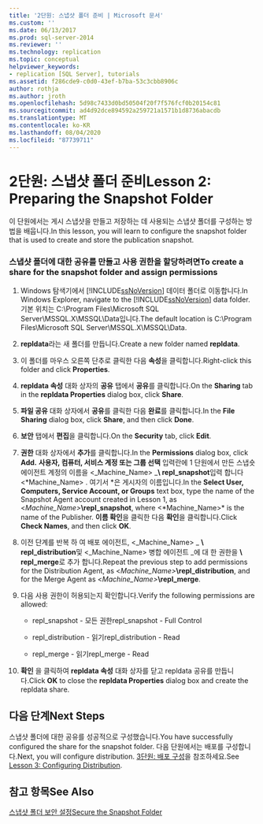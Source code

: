 ```yaml
---
title: '2단원: 스냅샷 폴더 준비 | Microsoft 문서'
ms.custom: ''
ms.date: 06/13/2017
ms.prod: sql-server-2014
ms.reviewer: ''
ms.technology: replication
ms.topic: conceptual
helpviewer_keywords:
- replication [SQL Server], tutorials
ms.assetid: f286cde9-c0d0-43ef-b7ba-53c3cbb8906c
author: rothja
ms.author: jroth
ms.openlocfilehash: 5d98c7433d0bd50504f20f7f576fcf0b20154c81
ms.sourcegitcommit: ad4d92dce894592a259721a1571b1d8736abacdb
ms.translationtype: MT
ms.contentlocale: ko-KR
ms.lasthandoff: 08/04/2020
ms.locfileid: "87739711"
---
```

# <a name="lesson-2-preparing-the-snapshot-folder"></a><span data-ttu-id="df683-102">2단원: 스냅샷 폴더 준비</span><span class="sxs-lookup"><span data-stu-id="df683-102">Lesson 2: Preparing the Snapshot Folder</span></span>
  <span data-ttu-id="df683-103">이 단원에서는 게시 스냅샷을 만들고 저장하는 데 사용되는 스냅샷 폴더를 구성하는 방법을 배웁니다.</span><span class="sxs-lookup"><span data-stu-id="df683-103">In this lesson, you will learn to configure the snapshot folder that is used to create and store the publication snapshot.</span></span>  
  
### <a name="to-create-a-share-for-the-snapshot-folder-and-assign-permissions"></a><span data-ttu-id="df683-104">스냅샷 폴더에 대한 공유를 만들고 사용 권한을 할당하려면</span><span class="sxs-lookup"><span data-stu-id="df683-104">To create a share for the snapshot folder and assign permissions</span></span>  
  
1.  <span data-ttu-id="df683-105">Windows 탐색기에서 [!INCLUDE[ssNoVersion](../../includes/ssnoversion-md.md)] 데이터 폴더로 이동합니다.</span><span class="sxs-lookup"><span data-stu-id="df683-105">In Windows Explorer, navigate to the [!INCLUDE[ssNoVersion](../../includes/ssnoversion-md.md)] data folder.</span></span> <span data-ttu-id="df683-106">기본 위치는 C:\Program Files\Microsoft SQL Server\MSSQL.X\MSSQL\Data입니다.</span><span class="sxs-lookup"><span data-stu-id="df683-106">The default location is C:\Program Files\Microsoft SQL Server\MSSQL.X\MSSQL\Data.</span></span>  
  
2.  <span data-ttu-id="df683-107">**repldata**라는 새 폴더를 만듭니다.</span><span class="sxs-lookup"><span data-stu-id="df683-107">Create a new folder named **repldata**.</span></span>  
  
3.  <span data-ttu-id="df683-108">이 폴더를 마우스 오른쪽 단추로 클릭한 다음 **속성**을 클릭합니다.</span><span class="sxs-lookup"><span data-stu-id="df683-108">Right-click this folder and click **Properties**.</span></span>  
  
4.  <span data-ttu-id="df683-109">**repldata 속성** 대화 상자의 **공유** 탭에서 **공유**를 클릭합니다.</span><span class="sxs-lookup"><span data-stu-id="df683-109">On the **Sharing** tab in the **repldata Properties** dialog box, click **Share**.</span></span>  
  
5.  <span data-ttu-id="df683-110">**파일 공유** 대화 상자에서 **공유**를 클릭한 다음 **완료**를 클릭합니다.</span><span class="sxs-lookup"><span data-stu-id="df683-110">In the **File Sharing** dialog box, click **Share**, and then click **Done**.</span></span>  
  
6.  <span data-ttu-id="df683-111">**보안** 탭에서 **편집**을 클릭합니다.</span><span class="sxs-lookup"><span data-stu-id="df683-111">On the **Security** tab, click **Edit**.</span></span>  
  
7.  <span data-ttu-id="df683-112">**권한** 대화 상자에서 **추가**를 클릭합니다.</span><span class="sxs-lookup"><span data-stu-id="df683-112">In the **Permissions** dialog box, click **Add.**</span></span> <span data-ttu-id="df683-113">**사용자, 컴퓨터, 서비스 계정 또는 그룹 선택** 입력란에 1 단원에서 만든 스냅숏 에이전트 계정의 이름을 \<_Machine_Name> _**\ repl_snapshot**입력 합니다 \<*Machine_Name> . 여기서 \*은 게시자의 이름입니다.</span><span class="sxs-lookup"><span data-stu-id="df683-113">In the **Select User, Computers, Service Account, or Groups** text box, type the name of the Snapshot Agent account created in Lesson 1, as \<_Machine_Name>_**\repl_snapshot**, where \<*Machine_Name>\* is the name of the Publisher.</span></span> <span data-ttu-id="df683-114">**이름 확인**을 클릭한 다음 **확인**을 클릭합니다.</span><span class="sxs-lookup"><span data-stu-id="df683-114">Click **Check Names**, and then click **OK**.</span></span>  
  
8.  <span data-ttu-id="df683-115">이전 단계를 반복 하 여 배포 에이전트, \<_Machine_Name> _ **\ repl_distribution**및 \<_Machine_Name> 병합 에이전트 _에 대 한 권한을 **\ repl_merge**로 추가 합니다.</span><span class="sxs-lookup"><span data-stu-id="df683-115">Repeat the previous step to add permissions for the Distribution Agent, as \<_Machine_Name>_**\repl_distribution**, and for the Merge Agent as \<_Machine_Name>_**\repl_merge**.</span></span>  
  
9. <span data-ttu-id="df683-116">다음 사용 권한이 허용되는지 확인합니다.</span><span class="sxs-lookup"><span data-stu-id="df683-116">Verify the following permissions are allowed:</span></span>  
  
    -   <span data-ttu-id="df683-117">repl_snapshot - 모든 권한</span><span class="sxs-lookup"><span data-stu-id="df683-117">repl_snapshot - Full Control</span></span>  
  
    -   <span data-ttu-id="df683-118">repl_distribution - 읽기</span><span class="sxs-lookup"><span data-stu-id="df683-118">repl_distribution - Read</span></span>  
  
    -   <span data-ttu-id="df683-119">repl_merge - 읽기</span><span class="sxs-lookup"><span data-stu-id="df683-119">repl_merge - Read</span></span>  
  
10. <span data-ttu-id="df683-120">**확인** 을 클릭하여 **repldata 속성** 대화 상자를 닫고 repldata 공유를 만듭니다.</span><span class="sxs-lookup"><span data-stu-id="df683-120">Click **OK** to close the **repldata Properties** dialog box and create the repldata share.</span></span>  
  
## <a name="next-steps"></a><span data-ttu-id="df683-121">다음 단계</span><span class="sxs-lookup"><span data-stu-id="df683-121">Next Steps</span></span>  
 <span data-ttu-id="df683-122">스냅샷 폴더에 대한 공유를 성공적으로 구성했습니다.</span><span class="sxs-lookup"><span data-stu-id="df683-122">You have successfully configured the share for the snapshot folder.</span></span> <span data-ttu-id="df683-123">다음 단원에서는 배포를 구성합니다.</span><span class="sxs-lookup"><span data-stu-id="df683-123">Next, you will configure distribution.</span></span> <span data-ttu-id="df683-124">[3단원: 배포 구성](lesson-3-configuring-distribution.md)을 참조하세요.</span><span class="sxs-lookup"><span data-stu-id="df683-124">See [Lesson 3: Configuring Distribution](lesson-3-configuring-distribution.md).</span></span>  
  
## <a name="see-also"></a><span data-ttu-id="df683-125">참고 항목</span><span class="sxs-lookup"><span data-stu-id="df683-125">See Also</span></span>  
 [<span data-ttu-id="df683-126">스냅샷 폴더 보안 설정</span><span class="sxs-lookup"><span data-stu-id="df683-126">Secure the Snapshot Folder</span></span>](security/secure-the-snapshot-folder.md)  
  
  
